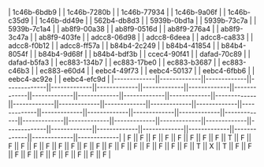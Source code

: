 | 1c46b-6bdb9 | | 1c46b-7280b | | 1c46b-77934 | | 1c46b-9a06f | | 1c46b-c35d9 | | 1c46b-dd49e | | 562b4-db8d3 | | 5939b-0bd1a | | 5939b-73c7a | | 5939b-7c1a4 | | ab8f9-00a38 | | ab8f9-0516d | | ab8f9-276a4 | | ab8f9-3c47a | | ab8f9-403fe | | adcc8-06d98 | | adcc8-6deea | | adcc8-ca833 | | adcc8-f0b12 | | adcc8-ff57a | | b84b4-2c249 | | b84b4-41854 | | b84b4-8054f | | b84b4-9d68f | | b84b4-bdf3b | | ccec4-90f41 | | dafad-70c89 | | dafad-b5fa3 | | ec883-134b7 | | ec883-17be0 | | ec883-b3687 | | ec883-c46b3 | | ec883-e60d4 | | eebc4-49f73 | | eebc4-50137 | | eebc4-6fbb6 | | eebc4-ac92e | | eebc4-efc9d | 
|-------------||-------------||-------------||-------------||-------------||-------------||-------------||-------------||-------------||-------------||-------------||-------------||-------------||-------------||-------------||-------------||-------------||-------------||-------------||-------------||-------------||-------------||-------------||-------------||-------------||-------------||-------------||-------------||-------------||-------------||-------------||-------------||-------------||-------------||-------------||-------------||-------------||-------------|
|      F      ||      F      ||      F      ||      F      ||      F      ||      F      ||      F      ||      F      ||      T      ||      F      ||      F      ||      F      ||      F      ||      F      ||      F      ||      F      ||      F      ||      F      ||      F      ||      F      ||      F      ||      F      ||      F      ||      F      ||      F      ||      T      ||      X      ||      T      ||      F      ||      F      ||      F      ||      F      ||      F      ||      F      ||      F      ||      F      ||      F      ||      F      |